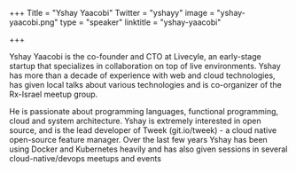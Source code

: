 +++
Title = "Yshay Yaacobi"
Twitter = "yshayy"
image = "yshay-yaacobi.png"
type = "speaker"
linktitle = "yshay-yaacobi"

+++


Yshay Yaacobi is the co-founder and CTO at Livecyle, an early-stage startup that specializes in collaboration on top of live environments. Yshay has more than a decade of experience with web and cloud technologies, has given local talks about various technologies and is co-organizer of the Rx-Israel meetup group.

He is passionate about programming languages, functional programming, cloud and system architecture. Yshay is extremely interested in open source, and is the lead developer of Tweek (git.io/tweek) - a cloud native open-source feature manager. Over the last few years Yshay has been using Docker and Kubernetes heavily and has also given sessions in several cloud-native/devops meetups and events

